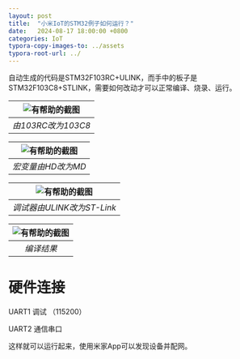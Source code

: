 ```yaml
---
layout: post
title:  "小米IoT的STM32例子如何运行？"
date:   2024-08-17 18:00:00 +0800
categories: IoT
typora-copy-images-to: ../assets
typora-root-url: ../
---
```


自动生成的代码是STM32F103RC+ULINK，而手中的板子是STM32F103C8+STLINK，需要如何改动才可以正常编译、烧录、运行。

| ![有帮助的截图](/assets/e83bec473252e5eab21bb42a682ec03.png) |
| :----------------------------------------: |
|          *由103RC改为103C8*          |

| ![有帮助的截图](/assets/e09a0ee473ca7145a6e1d4890c33a1d.png) |
| :----------------------------------------: |
|          *宏变量由HD改为MD*          |

| ![有帮助的截图](/assets/12058d7b35ba8687288974a8f9c6.png) |
| :----------------------------------------: |
|          *调试器由ULINK改为ST-Link*          |


| ![有帮助的截图](/assets/921d823c45d6a3d239ba14fc7a2440e.png) |
| :----------------------------------------: |
|          *编译结果*          |

# 硬件连接

UART1 调试 （115200）

UART2 通信串口

这样就可以运行起来，使用米家App可以发现设备并配网。